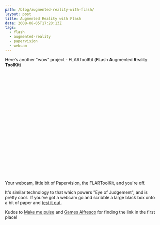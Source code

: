 ```yaml
---
path: /blog/augmented-reality-with-flash/
layout: post
title: Augmented Reality with Flash
date: 2008-06-05T17:20:13Z
tags:
  - flash
  - augmented-reality
  - papervision
  - webcam
---
```


Here's another "wow" project - FLARToolKit (**FL**ash **A**ugmented **R**eality **ToolKit**)

<object classid="clsid:d27cdb6e-ae6d-11cf-96b8-444553540000" width="425" height="344" codebase="http://download.macromedia.com/pub/shockwave/cabs/flash/swflash.cab#version=6,0,40,0"><param name="src" value="http://www.youtube.com/v/5-_Mf722QlM&amp;rel=0" /><embed type="application/x-shockwave-flash" width="425" height="344" src="http://www.youtube.com/v/5-_Mf722QlM&amp;rel=0"></embed></object>

Your webcam, little bit of Papervision, the FLARToolKit, and you're off.

It's similar technology to that which powers "Eye of Judgement", and is pretty cool.  If you've got a webcam go and scribble a large black box onto a bit of paper and [test it out](http://saqoosha.net/lab/FLARToolKit/2/).

Kudos to [Make me pulse](http://blog.makemepulse.com/2008/06/04/flartookit-augmented-reality-in-flash/) and [Games Alfresco](http://gamesalfresco.com/) for finding the link in the first place!
